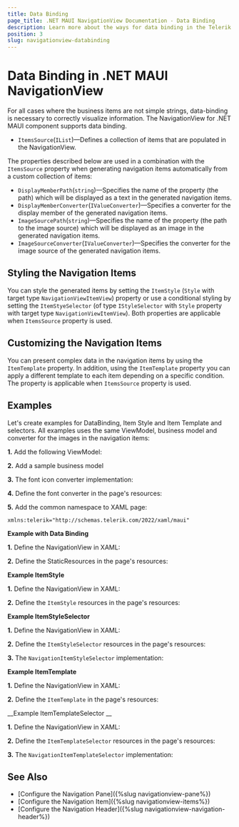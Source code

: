 ```yaml
---
title: Data Binding
page_title: .NET MAUI NavigationView Documentation - Data Binding
description: Learn more about the ways for data binding in the Telerik UI for .NET MAUI NavigationView control.
position: 3
slug: navigationview-databinding
---
```


# Data Binding in .NET MAUI NavigationView

For all cases where the business items are not simple strings, data-binding is necessary to correctly visualize information. The NavigationView for .NET MAUI component supports data binding.

* `ItemsSource`(`IList`)&mdash;Defines a collection of items that are populated in the NavigationView.

The properties described below are used in a combination with the `ItemsSource` property when generating navigation items automatically from a custom collection of items:

* `DisplayMemberPath`(`string`)&mdash;Specifies the name of the property (the path) which will be displayed as a text in the generated navigation items.
* `DisplayMemberConverter`(`IValueConverter`)&mdash;Specifies a converter for the display member of the generated navigation items.
* `ImageSourcePath`(`string`)&mdash;Specifies the name of the property (the path to the image source) which will be displayed as an image in the generated navigation items.
* `ImageSourceConverter`(`IValueConverter`)&mdash;Specifies the converter for the image source of the generated navigation items.

## Styling the Navigation Items

You can style the generated items by setting the `ItemStyle` (`Style` with target type `NavigationViewItemView`) property or use a conditional styling by setting the `ItemStyeSelector` (of type `IStyleSelector` with `Style` property with target type `NavigationViewItemView`). Both properties are applicable when `ItemsSource` property is used.

## Customizing the Navigation Items

You can present complex data in the navigation items by using the `ItemTemplate` property. In addition, using the `ItemTemplate` property you can apply a different template to each item depending on a specific condition. The property is applicable when `ItemsSource` property is used.

## Examples

Let's create examples for DataBinding, Item Style and Item Template and selectors. All examples uses the same ViewModel, business model and converter for the images in the navigation items:

**1.** Add the following ViewModel:

<snippet id='navigationview-databinding-viewmodel' />

**2.** Add a sample business model

<snippet id='navigationview-databinding-dataitem'/>

**3.** The font icon converter implementation:

<snippet id='fonticon-converter'/>

**4.** Define the font converter in the page's resources:

<snippet id='navigationview-databinding-fontconverter-resource'/>

**5.** Add the common namespace to XAML page:

 ```XAML
xmlns:telerik="http://schemas.telerik.com/2022/xaml/maui"
 ```

__Example with Data Binding__

**1.** Define the NavigationView in XAML:

<snippet id='navigationview-databinding-xaml'/>

**2.** Define the StaticResources in the page's resources:

<snippet id='navigationview-databinding-fonts-resources'/>

__Example ItemStyle__

**1.** Define the NavigationView in XAML:

<snippet id='avigationview-databinding-itemstyle-xaml'/>

**2.** Define the `ItemStyle` resources in the page's resources:

<snippet id='navigationview-databinding-itemstyle'/>

__Example ItemStyleSelector__

**1.** Define the NavigationView in XAML:

<snippet id='navigationview-databinding-itemstyleselector-xaml'/>

**2.** Define the `ItemStyleSelector` resources in the page's resources:

<snippet id='navigationview-databinding-itemstyleselector'/>

**3.** The `NavigationItemStyleSelector` implementation:

<snippet id='navigationview-styleselector'/>

__Example ItemTemplate__

**1.** Define the NavigationView in XAML:

<snippet id='navigationview-databinding-itemtemplate-xaml'/>

**2.** Define the `ItemTemplate` in the page's resources:

<snippet id='navigationview-databinding-navigationitemtemplate'/>

__Example ItemTemplateSelector __

**1.** Define the NavigationView in XAML:

<snippet id='navigationview-databinding-itemtemplateselector-xaml'/>

**2.** Define the `ItemTemplateSelector` resources in the page's resources:

<snippet id='navigationview-databinding-itemtemplateselector'/>

**3.** The `NavigationItemTemplateSelector` implementation:

<snippet id='navigationview-databinding-templateselector'/>

## See Also

- [Configure the Navigation Pane]({%slug navigationview-pane%})
- [Configure the Navigation Item]({%slug navigationview-items%})
- [Configure the Navigation Header]({%slug navigationview-navigation-header%})
